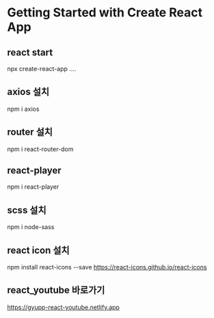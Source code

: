 # Getting Started with Create React App

## react start

npx create-react-app ....

## axios 설치

npm i axios

## router 설치

npm i react-router-dom

## react-player

npm i react-player

## scss 설치

npm i node-sass

## react icon 설치

npm install react-icons --save
https://react-icons.github.io/react-icons

## react_youtube 바로가기

https://gyupp-react-youtube.netlify.app
